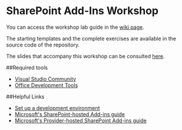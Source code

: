 # SharePoint Add-Ins Workshop
You can access the workshop lab guide in the [wiki page](https://github.com/CiprianoFreitas/SharePointAddInsWorkShop/wiki).

The starting templates and the complete exercises are available in the source code of the repository.

The slides that accompany this workshop can be consulted [here](http://www.slideshare.net/CiprianoFreitas/sharepoint-addins-workshop).

##Required tools
- [Visual Studio Community](https://www.visualstudio.com/en-us/products/visual-studio-community-vs.aspx)
- [Office Development Tools](https://www.visualstudio.com/en-us/features/office-tools-vs.aspx)

##Helpful Links
- [Set up a development environment](https://msdn.microsoft.com/en-us/library/office/fp179924.aspx?f=255&MSPPError=-2147217396)
- [Microsoft's SharePoint-hosted Add-ins guide](https://msdn.microsoft.com/EN-US/library/office/fp142379.aspx)
- [Microsoft's Provider-hosted SharePoint Add-ins guide](https://msdn.microsoft.com/EN-US/library/office/fp142381.aspx)







